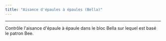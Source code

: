```yaml
---
title: "Aisance d'épaules à épaules (Bella)"
---
```


***

Contrôle l'aisance d'épaule à épaule dans le bloc Bella sur lequel est basé le patron Bee.




